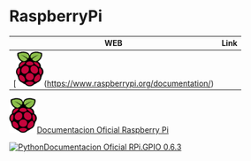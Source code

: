 # RaspberryPi

| WEB | Link |
| ---- | ---- |
|[![RaspberryPi](https://github.com/ibrito/RaspberryPi/blob/master/raspberryPi_logo.png "rasberry.org ")(https://www.raspberrypi.org/documentation/)      |      |




[![RaspberryPi](https://github.com/ibrito/RaspberryPi/blob/master/raspberryPi_logo.png "rasberry.org ")Documentacion Oficial Raspberry Pi](https://www.raspberrypi.org/documentation/) 

[![Python](https://pypi.python.org/static/images/python-logo.png " pypi.python.org  ")Documentacion Oficial RPi.GPIO 0.6.3](https://pypi.python.org/pypi/RPi.GPIO)

